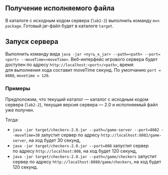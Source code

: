 ## Получение исполняемого файла
В&nbsp;каталоге с&nbsp;исходным кодом сервера (`lab2-2`) выполнить команду `mvn package`. Готовый jar-файл будет в&nbsp;каталоге `target`.

## Запуск сервера
Выполнить команду вида `java -jar <путь_к_jar> --path=<path> --port=<port> --moveTime=<moveTime>`. Веб-интерфейс игрового сервера будет доступен по&nbsp;адресу `http://localhost:<port>/<path>`, время для&nbsp;выполнения хода составит moveTime&nbsp;секунд. По&nbsp;умолчанию `port = 8080`, `movetime = 120`.

### Примеры
Предположим, что&nbsp;текущий каталог&nbsp;— каталог с&nbsp;исходным кодом сервера (`lab2-2`), текущая версия сервера&nbsp;— 2.0 и&nbsp;исполняемый файл уже получен.

Тогда:
- `java -jar target/checkers-2.0.jar --path=/game-server --port=8082 --moveTime=30` запустит сервер по&nbsp;адресу `http://localhost:8082/game-server`, на&nbsp;ход будет 30&nbsp;секунд,
- `java -jar target/checkers-2.0.jar --port=808` запустит сервер по&nbsp;адресу `http://localhost:808`, на&nbsp;ход будет 120&nbsp;секунд,
- `java -jar target/checkers-2.0.jar --path=/game/checkers` запустит сервер по&nbsp;адресу `http://localhost:8080/game/checkers`, на&nbsp;ход будет 120&nbsp;секунд.
